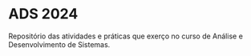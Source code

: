 # ADS 2024
 Repositório das atividades e práticas que exerço no curso de Análise e Desenvolvimento de Sistemas.
